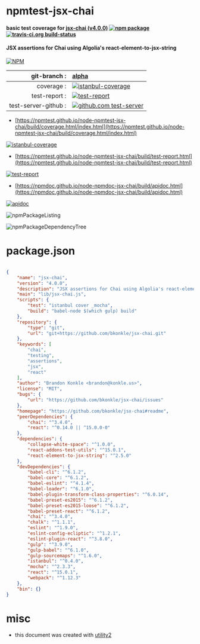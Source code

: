 # npmtest-jsx-chai

#### basic test coverage for  [jsx-chai (v4.0.0)](https://github.com/bkonkle/jsx-chai#readme)  [![npm package](https://img.shields.io/npm/v/npmtest-jsx-chai.svg?style=flat-square)](https://www.npmjs.org/package/npmtest-jsx-chai) [![travis-ci.org build-status](https://api.travis-ci.org/npmtest/node-npmtest-jsx-chai.svg)](https://travis-ci.org/npmtest/node-npmtest-jsx-chai)

#### JSX assertions for Chai using Algolia's react-element-to-jsx-string

[![NPM](https://nodei.co/npm/jsx-chai.png?downloads=true&downloadRank=true&stars=true)](https://www.npmjs.com/package/jsx-chai)

| git-branch : | [alpha](https://github.com/npmtest/node-npmtest-jsx-chai/tree/alpha)|
|--:|:--|
| coverage : | [![istanbul-coverage](https://npmtest.github.io/node-npmtest-jsx-chai/build/coverage.badge.svg)](https://npmtest.github.io/node-npmtest-jsx-chai/build/coverage.html/index.html)|
| test-report : | [![test-report](https://npmtest.github.io/node-npmtest-jsx-chai/build/test-report.badge.svg)](https://npmtest.github.io/node-npmtest-jsx-chai/build/test-report.html)|
| test-server-github : | [![github.com test-server](https://npmtest.github.io/node-npmtest-jsx-chai/GitHub-Mark-32px.png)](https://npmtest.github.io/node-npmtest-jsx-chai/build/app/index.html) | | build-artifacts : | [![build-artifacts](https://npmtest.github.io/node-npmtest-jsx-chai/glyphicons_144_folder_open.png)](https://github.com/npmtest/node-npmtest-jsx-chai/tree/gh-pages/build)|

- [https://npmtest.github.io/node-npmtest-jsx-chai/build/coverage.html/index.html](https://npmtest.github.io/node-npmtest-jsx-chai/build/coverage.html/index.html)

[![istanbul-coverage](https://npmtest.github.io/node-npmtest-jsx-chai/build/screenCapture.buildCi.browser.%252Ftmp%252Fbuild%252Fcoverage.lib.html.png)](https://npmtest.github.io/node-npmtest-jsx-chai/build/coverage.html/index.html)

- [https://npmtest.github.io/node-npmtest-jsx-chai/build/test-report.html](https://npmtest.github.io/node-npmtest-jsx-chai/build/test-report.html)

[![test-report](https://npmtest.github.io/node-npmtest-jsx-chai/build/screenCapture.buildCi.browser.%252Ftmp%252Fbuild%252Ftest-report.html.png)](https://npmtest.github.io/node-npmtest-jsx-chai/build/test-report.html)

- [https://npmdoc.github.io/node-npmdoc-jsx-chai/build/apidoc.html](https://npmdoc.github.io/node-npmdoc-jsx-chai/build/apidoc.html)

[![apidoc](https://npmdoc.github.io/node-npmdoc-jsx-chai/build/screenCapture.buildCi.browser.%252Ftmp%252Fbuild%252Fapidoc.html.png)](https://npmdoc.github.io/node-npmdoc-jsx-chai/build/apidoc.html)

![npmPackageListing](https://npmtest.github.io/node-npmtest-jsx-chai/build/screenCapture.npmPackageListing.svg)

![npmPackageDependencyTree](https://npmtest.github.io/node-npmtest-jsx-chai/build/screenCapture.npmPackageDependencyTree.svg)



# package.json

```json

{
    "name": "jsx-chai",
    "version": "4.0.0",
    "description": "JSX assertions for Chai using Algolia's react-element-to-jsx-string",
    "main": "lib/jsx-chai.js",
    "scripts": {
        "test": "istanbul cover _mocha",
        "build": "babel-node $(which gulp) build"
    },
    "repository": {
        "type": "git",
        "url": "git+https://github.com/bkonkle/jsx-chai.git"
    },
    "keywords": [
        "chai",
        "testing",
        "assertions",
        "jsx",
        "react"
    ],
    "author": "Brandon Konkle <brandon@konkle.us>",
    "license": "MIT",
    "bugs": {
        "url": "https://github.com/bkonkle/jsx-chai/issues"
    },
    "homepage": "https://github.com/bkonkle/jsx-chai#readme",
    "peerDependencies": {
        "chai": "^3.4.0",
        "react": "^0.14.0 || ^15.0.0-0"
    },
    "dependencies": {
        "collapse-white-space": "^1.0.0",
        "react-addons-test-utils": "^15.0.1",
        "react-element-to-jsx-string": "^2.5.0"
    },
    "devDependencies": {
        "babel-cli": "^6.1.2",
        "babel-core": "^6.1.2",
        "babel-eslint": "^4.1.4",
        "babel-loader": "^6.1.0",
        "babel-plugin-transform-class-properties": "^6.0.14",
        "babel-preset-es2015": "^6.1.2",
        "babel-preset-es2015-loose": "^6.1.2",
        "babel-preset-react": "^6.1.2",
        "chai": "^3.4.0",
        "chalk": "^1.1.1",
        "eslint": "^1.9.0",
        "eslint-config-ecliptic": "^1.2.1",
        "eslint-plugin-react": "^3.8.0",
        "gulp": "^3.9.0",
        "gulp-babel": "^6.1.0",
        "gulp-sourcemaps": "^1.6.0",
        "istanbul": "^0.4.0",
        "mocha": "^2.3.3",
        "react": "^15.0.1",
        "webpack": "^1.12.3"
    },
    "bin": {}
}
```



# misc
- this document was created with [utility2](https://github.com/kaizhu256/node-utility2)
